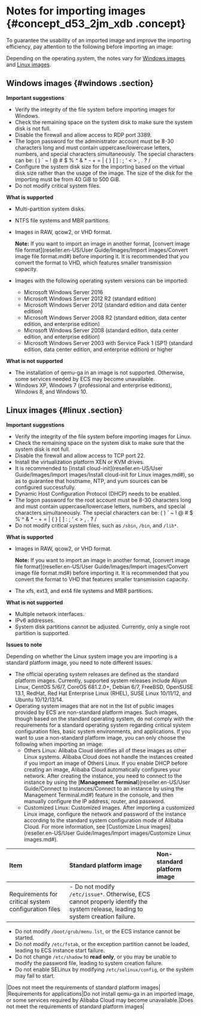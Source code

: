 # Notes for importing images {#concept_d53_2jm_xdb .concept}

To guarantee the usability of an imported image and improve the importing efficiency, pay attention to the following before importing an image:

Depending on the operating system, the notes vary for [Windows images](#) and [Linux images](#).

## Windows images {#windows .section}

**Important suggestions**

-   Verify the integrity of the file system before importing images for Windows.
-   Check the remaining space on the system disk to make sure the system disk is not full.
-   Disable the firewall and allow access to RDP port 3389.
-   The logon password for the administrator account must be 8-30 characters long and must contain uppercase/lowercase letters, numbers, and special characters simultaneously. The special characters can be: \( \) \` ~ ! @ \# $ % ^ & \* - + = | \{ \} \[ \] : ; ‘ < \> , . ? /
-   Configure the system disk size for the importing based on the virtual disk size rather than the usage of the image. The size of the disk for the importing must be from 40 GiB to 500 GiB.
-   Do not modify critical system files.

**What is supported**

-   Multi-partition system disks.
-   NTFS file systems and MBR partitions.
-   Images in RAW, qcow2, or VHD format.

    **Note:** If you want to import an image in another format, [convert image file format](reseller.en-US/User Guide/Images/Import images/Convert image file format.md#) before importing it. It is recommended that you convert the format to VHD, which features smaller transmission capacity.

-   Images with the following operating system versions can be imported:
    -   Microsoft Windows Server 2016
    -   Microsoft Windows Server 2012 R2 \(standard edition\)
    -   Microsoft Windows Server 2012 \(standard edition and data center edition\)
    -   Microsoft Windows Server 2008 R2 \(standard edition, data center edition, and enterprise edition\)
    -   Microsoft Windows Server 2008 \(standard edition, data center edition, and enterprise edition\)
    -   Microsoft Windows Server 2003 with Service Pack 1 \(SP1\) \(standard edition, data center edition, and enterprise edition\) or higher

**What is not supported**

-   The installation of qemu-ga in an image is not supported. Otherwise, some services needed by ECS may become unavailable.
-   Windows XP, Windows 7 \(professional and enterprise editions\), Windows 8, and Windows 10.

## Linux images {#linux .section}

**Important suggestions**

-   Verify the integrity of the file system before importing images for Linux.
-   Check the remaining space on the system disk to make sure that the system disk is not full.
-   Disable the firewall and allow access to TCP port 22.
-   Install the virtualization platform XEN or KVM drives.
-   It is recommended to [install cloud-init](reseller.en-US/User Guide/Images/Import images/Install cloud-init for Linux images.md#), so as to guarantee that hostname, NTP, and yum sources can be configured successfully.
-   Dynamic Host Configuration Protocol \(DHCP\) needs to be enabled.
-   The logon password for the root account must be 8-30 characters long and must contain uppercase/lowercase letters, numbers, and special characters simultaneously. The special characters can be: \( \) \` ~ ! @ \# $ % ^ & \* - + = | \{ \} \[ \] : ; ‘ < \> , . ? /
-   Do not modify critical system files, such as `/sbin`, `/bin`, and `/lib*`.

**What is supported**

-   Images in RAW, qcow2, or VHD format.

    **Note:** If you want to import an image in another format, [convert image file format](reseller.en-US/User Guide/Images/Import images/Convert image file format.md#) before importing it. It is recommended that you convert the format to VHD that features smaller transmission capacity.

-   The xfs, ext3, and ext4 file systems and MBR partitions.

**What is not supported**

-   Multiple network interfaces.
-   IPv6 addresses.
-   System disk partitions cannot be adjusted. Currently, only a single root partition is supported.

**Issues to note**

Depending on whether the Linux system image you are importing is a standard platform image, you need to note different issues.

-   The official operating system releases are defined as the standard platform images. Currently, supported system releases include Aliyun Linux, CentOS 5/6/7, CoreOS 681.2.0+, Debian 6/7, FreeBSD, OpenSUSE 13.1, RedHat, Red Hat Enterprise Linux \(RHEL\), SUSE Linux 10/11/12, and Ubuntu 10/12/13/14.
-   Operating system images that are not in the list of public images provided by ECS are non-standard platform images. Such images, though based on the standard operating system, do not comply with the requirements for a standard operating system regarding critical system configuration files, basic system environments, and applications. If you want to use a non-standard platform image, you can only choose the following when importing an image:
    -   Others Linux: Alibaba Cloud identifies all of these images as other Linux systems. Alibaba Cloud does not handle the instances created if you import an image of Others Linux. If you enable DHCP before creating an image, Alibaba Cloud automatically configures your network. After creating the instance, you need to connect to the instance by using the [**Management Terminal**](reseller.en-US/User Guide/Connect to instances/Connect to an instance by using the Management Terminal.md#) feature in the console, and then manually configure the IP address, router, and password.
    -   Customized Linux: Customized images. After importing a customized Linux image, configure the network and password of the instance according to the standard system configuration mode of Alibaba Cloud. For more information, see [Customize Linux images](reseller.en-US/User Guide/Images/Import images/Customize Linux images.md#).

|Item|Standard platform image|Non-standard platform image|
|:---|:----------------------|:--------------------------|
|Requirements for critical system configuration files| -   Do not modify `/etc/issue*`. Otherwise, ECS cannot properly identify the system release, leading to system creation failure.
-   Do not modify `/boot/grub/menu.lst`, or the ECS instance cannot be started.
-   Do not modify `/etc/fstab`, or the exception partition cannot be loaded, leading to ECS instance start failure.
-   Do not change `/etc/shadow` to **read only**, or you may be unable to modify the password file, leading to system creation failure.
-   Do not enable SELinux by modifying `/etc/selinux/config`, or the system may fail to start.

 |Does not meet the requirements of standard platform images|
|Requirements for applications|Do not install qemu-ga in an imported image, or some services required by Alibaba Cloud may become unavailable.|Does not meet the requirements of standard platform images|

